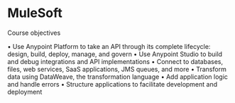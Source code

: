 # MuleSoft
Course objectives

• Use Anypoint Platform to take an API through its complete lifecycle:
design, build, deploy, manage, and govern
• Use Anypoint Studio to build and debug integrations and API
implementations
• Connect to databases, files, web services, SaaS applications, JMS
queues, and more
• Transform data using DataWeave, the transformation language
• Add application logic and handle errors
• Structure applications to facilitate development and deployment
